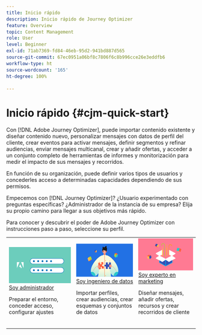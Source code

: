 ```yaml
---
title: Inicio rápido
description: Inicio rápido de Journey Optimizer
feature: Overview
topic: Content Management
role: User
level: Beginner
exl-id: 71ab7369-fd84-46eb-95d2-941bd887d565
source-git-commit: 67ec0951a06bf8c7806f6c8b996cce26e3eddfb6
workflow-type: ht
source-wordcount: '165'
ht-degree: 100%

---
```


# Inicio rápido {#cjm-quick-start}

Con [!DNL Adobe Journey Optimizer], puede importar contenido existente y diseñar contenido nuevo, personalizar mensajes con datos de perfil del cliente, crear eventos para activar mensajes, definir segmentos y refinar audiencias, enviar mensajes multicanal, crear y añadir ofertas, y acceder a un conjunto completo de herramientas de informes y monitorización para medir el impacto de sus mensajes y recorridos.

En función de su organización, puede definir varios tipos de usuarios y concederles acceso a determinadas capacidades dependiendo de sus permisos.

Empecemos con [!DNL Journey Optimizer]? ¿Usuario experimentado con preguntas específicas? ¿Administrador de la instancia de su empresa? Elija su propio camino para llegar a sus objetivos más rápido.

Para conocer y descubrir el poder de Adobe Journey Optimizer con instrucciones paso a paso, seleccione su perfil.

<table>
<tr>
  <td valign="bottom">
    <a href="path/administrator.md">
      <img alt="Administrador" src="../using/assets/do-not-localize/user-2.png" />
    </a>
    <div>
    <a href="path/administrator.md">Soy administrador</a>
     <p>Preparar el entorno, conceder acceso, configurar ajustes
    <p>
    </div>
    <br>
  </td>
  <td valign="bottom">
    <a href="path/data-engineer.md">
      <img alt="Ingeniero de datos" src="../using/assets/do-not-localize/user-1.png"/>
    </a>
    <div>
    <a href="path/data-engineer.md">Soy ingeniero de datos</a>
     <p>Importar perfiles, crear audiencias, crear esquemas y conjuntos de datos
    <p>
    </div>
    <br>
  </td>
  <td valign="bottom">
      <a href="path/marketer.md">
       <img alt="Experto en marketing" src="../using/assets/do-not-localize/user-3.png" />
       </a>
    <div><a href="path/marketer.md">Soy experto en marketing</a>
     <p>Diseñar mensajes, añadir ofertas, recursos y crear recorridos de cliente
    <p>
    </div>
    <br>
  </td>
    <!--td valign="bottom">
    <a href="path/developer.md">
      <img alt="Developer" src="../using/assets/do-not-localize/user-2.png" />
    </a>
    <div>
    <a href="path/developer.md">I am a Developer</a>
     <p>Integrate your mobile apps, use Journey Optimizer APIs
    <p>
    </div>
    <br>
  </td-->
</tr>
</table>
